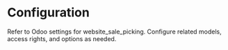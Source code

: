 # Configuration

Refer to Odoo settings for website_sale_picking. Configure related models, access rights, and options as needed.
